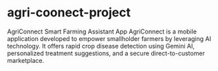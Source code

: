 # agri-coonect-project
 AgriConnect Smart Farming Assistant App  AgriConnect is a mobile application developed to empower smallholder farmers by leveraging AI  technology. It offers rapid crop disease detection using Gemini AI, personalized treatment suggestions,  and a secure direct-to-customer marketplace. 
